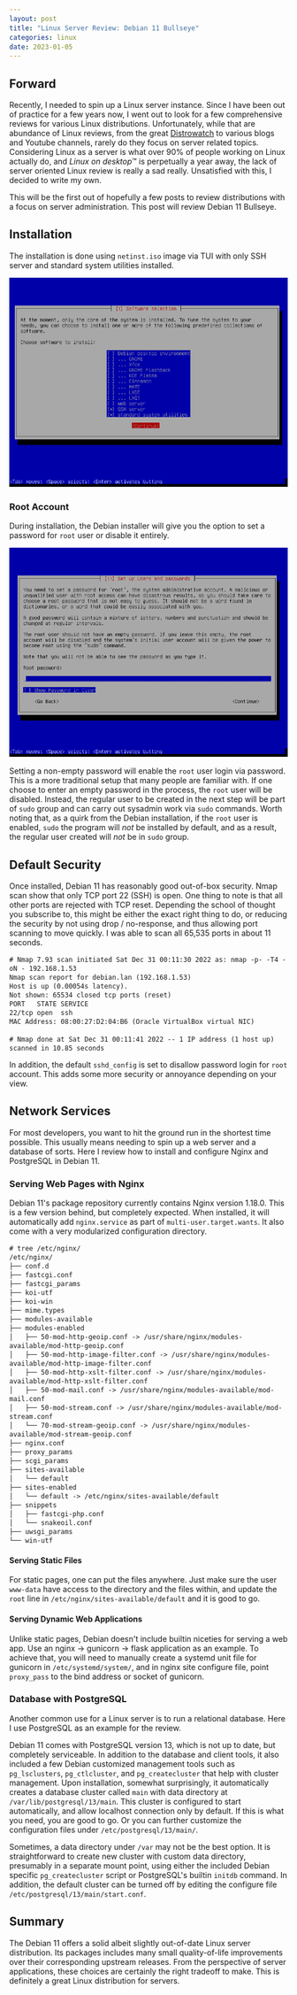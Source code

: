 ```yaml
---
layout: post
title: "Linux Server Review: Debian 11 Bullseye"
categories: linux
date: 2023-01-05
---
```


## Forward
Recently, I needed to spin up a Linux server instance. Since I have been out of practice for a few years now, I went out to look for a few comprehensive reviews for various Linux distributions. Unfortunately, while that are abundance of Linux reviews, from the great [Distrowatch](https://distrowatch.com) to various blogs and Youtube channels, rarely do they focus on server related topics. Considering Linux as a server is what over 90% of people working on Linux actually do, and _Linux on desktop_&trade; is perpetually a year away, the lack of server oriented Linux review is really a sad really. Unsatisfied with this, I decided to write my own.

This will be the first out of hopefully a few posts to review distributions with a focus on server administration. This post will review Debian 11 Bullseye.

## Installation 
The installation is done using `netinst.iso` image via TUI with only SSH server and standard system utilities installed.

![Debian Install Software Selection](/assets/debian_install_software_selection.png)

### Root Account
During installation, the Debian installer will give you the option to set a password for `root` user or disable it entirely. 

![Debian Install Set Root Password](/assets/debian_install_user_passwords.png)

Setting a non-empty password will enable the `root` user login via password. This is a more traditional setup that many people are familiar with. If one choose to enter an empty password in the process, the `root` user will be disabled. Instead, the regular user to be created in the next step will be part of `sudo` group and can carry out sysadmin work via `sudo` commands. Worth noting that, as a quirk from the Debian installation, if the `root` user is enabled, `sudo` the program will _not_ be installed by default, and as a result, the regular user created will _not_ be in `sudo` group.

## Default Security 
Once installed, Debian 11 has reasonably good out-of-box security. Nmap scan show that only TCP port 22 (SSH) is open. One thing to note is that all other ports are rejected with TCP reset. Depending the school of thought you subscribe to, this might be either the exact right thing to do, or reducing the security by not using drop / no-response, and thus allowing port scanning to move quickly. I was able to scan all 65,535 ports in about 11 seconds. 
```
# Nmap 7.93 scan initiated Sat Dec 31 00:11:30 2022 as: nmap -p- -T4 -oN - 192.168.1.53
Nmap scan report for debian.lan (192.168.1.53)
Host is up (0.00054s latency).
Not shown: 65534 closed tcp ports (reset)
PORT   STATE SERVICE
22/tcp open  ssh
MAC Address: 08:00:27:D2:04:B6 (Oracle VirtualBox virtual NIC)

# Nmap done at Sat Dec 31 00:11:41 2022 -- 1 IP address (1 host up) scanned in 10.85 seconds
```
In addition, the default `sshd_config` is set to disallow password login for `root` account. This adds some more security or annoyance depending on your view.

## Network Services
For most developers, you want to hit the ground run in the shortest time possible. This usually means needing to spin up a web server and a database of sorts. Here I review how to install and configure Nginx and PostgreSQL in Debian 11.

### Serving Web Pages with Nginx
Debian 11's package repository currently contains Nginx version 1.18.0. This is a few version behind, but completely expected. When installed, it will automatically add `nginx.service` as part of `multi-user.target.wants`. It also come with a very modularized configuration directory.
```
# tree /etc/nginx/
/etc/nginx/
├── conf.d
├── fastcgi.conf
├── fastcgi_params
├── koi-utf
├── koi-win
├── mime.types
├── modules-available
├── modules-enabled
│   ├── 50-mod-http-geoip.conf -> /usr/share/nginx/modules-available/mod-http-geoip.conf
│   ├── 50-mod-http-image-filter.conf -> /usr/share/nginx/modules-available/mod-http-image-filter.conf
│   ├── 50-mod-http-xslt-filter.conf -> /usr/share/nginx/modules-available/mod-http-xslt-filter.conf
│   ├── 50-mod-mail.conf -> /usr/share/nginx/modules-available/mod-mail.conf
│   ├── 50-mod-stream.conf -> /usr/share/nginx/modules-available/mod-stream.conf
│   └── 70-mod-stream-geoip.conf -> /usr/share/nginx/modules-available/mod-stream-geoip.conf
├── nginx.conf
├── proxy_params
├── scgi_params
├── sites-available
│   └── default
├── sites-enabled
│   └── default -> /etc/nginx/sites-available/default
├── snippets
│   ├── fastcgi-php.conf
│   └── snakeoil.conf
├── uwsgi_params
└── win-utf
```
#### Serving Static Files
For static pages, one can put the files anywhere. Just make sure the user `www-data` have access to the directory and the files within, and update the `root` line in `/etc/nginx/sites-available/default` and it is good to go.

#### Serving Dynamic Web Applications
Unlike static pages, Debian doesn't include builtin niceties for serving a web app. Use an nginx -> gunicorn -> flask application as an example. To achieve that, you will need to manually create a systemd unit file for gunicorn in `/etc/systemd/system/`, and in nginx site configure file, point `proxy_pass` to the bind address or socket of gunicorn. 

### Database with PostgreSQL
Another common use for a Linux server is to run a relational database. Here I use PostgreSQL as an example for the review.

Debian 11 comes with PostgreSQL version 13, which is not up to date, but completely serviceable. In addition to the database and client tools, it also included a few Debian customized management tools such as `pg_lsclusters`, `pg_ctlcluster`, and `pg_createcluster` that help with cluster management. Upon installation, somewhat surprisingly, it automatically creates a database cluster called `main` with data directory at `/var/lib/postgresql/13/main`. This cluster is configured to start automatically, and allow localhost connection only by default. If this is what you need, you are good to go. Or you can further customize the configuration files under `/etc/postgresql/13/main/`.

Sometimes, a data directory under `/var` may not be the best option. It is straightforward to create new cluster with custom data directory, presumably in a separate mount point, using either the included Debian specific `pg_createcluster` script or PostgreSQL's builtin `initdb` command. In addition, the default cluster can be turned off by editing the configure file `/etc/postgresql/13/main/start.conf`.

## Summary
The Debian 11 offers a solid albeit slightly out-of-date Linux server distribution. Its packages includes many small quality-of-life improvements over their corresponding upstream releases. From the perspective of server applications, these choices are certainly the right tradeoff to make. This is definitely a great Linux distribution for servers.

